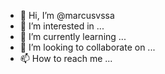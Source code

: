 - 👋 Hi, I’m @marcusvssa
- 👀 I’m interested in ...
- 🌱 I’m currently learning ...
- 💞️ I’m looking to collaborate on ...
- 📫 How to reach me ...

<!---
marcusvssa/marcusvssa is a ✨ special ✨ repository because its `README.md` (this file) appears on your GitHub profile.
You can click the Preview link to take a look at your changes.
--->
